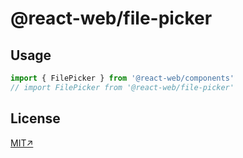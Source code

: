 # @react-web/file-picker

## Usage

```js
import { FilePicker } from '@react-web/components'
// import FilePicker from '@react-web/file-picker'

```

## License
[MIT↗](../../LICENSE)